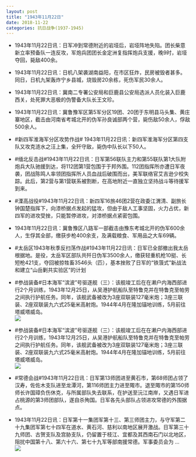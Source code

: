 ```yaml
---
layout: post
title: "1943年11月22日"
date: 2018-11-22
categories: 抗日战争(1937-1945)
---
```


<meta name="referrer" content="no-referrer" />

- 1943年11月22日讯：日军冲到常德附近的岩垭后，岩垭阵地失陷。团长柴意新立率预备队一连反攻，军炮兵团团长金定洲复指挥炮兵支援，晚9时，岩垭夺回，毙敌400余。 

- 1943年11月22日讯：日机八架袭湖南益阳，在市区狂炸，民房被毁者甚多。同日，日机九架轰炸宁乡县城，烧毁房20余栋，死伤军民30余人。 

- 1943年11月22日讯：冀南二专署公安局和巨鹿县公安局选派人员化装入巨鹿西关，处死罪大恶极的伪警备大队长王文珍。 

- 1943年11月22日讯：冀鲁豫军区第5军分区19团、20团于东明县马头集、黄庄寨地区，截击由河南省考城北开的伪军孙良诚部两个营，毙伤敌50余人，俘敌500余人。 

- #新四军淮海军分区攻势作战# 1943年11月22日讯：新四军淮海军分区第四支队又攻克涟水之汪上集，全歼守敌，毙伪中队长以下50人。 

- #缅北反击战#1943年11月22日讯：日军第56联队主力和第55联队第1大队附炮兵大队驰援到达，将112团第1营包围于于邦外围。112团指挥所亦遭日军夜袭，团战陈鸣人率领团指挥所人员血战后破围而出，美军联络官艾吉逊少校失踪。此后，第2营与第1营联系被割断，在高地附近一直独立坚持战斗等待援军到来。 

- #溧高战役#1943年11月22日讯：新四军16旅46团2营在政委江渭清、副旅长钟国楚指挥下，向漆桥据点发起的猛攻，但由于敌人工事坚固，火力占优，新四军的进攻受挫，只能暂停进攻，对漆桥据点紧密包围。 

- 1943年11月22日讯：冀鲁豫区八路军一部截击由豫东考城北开的伪军600余人，生俘其全部，缴获步枪400余支，及满载粮食、军用品之大车69辆。 

- #太岳区1943年秋季反扫荡作战#1943年11月22日讯：日军已全部撤出我太岳根据地。是役，太岳军区部队共歼日伪军3500余人，缴获轻重机枪10挺、长短枪421支，夺回被掠牲畜3546头（匹），基本挫败了日军的“铁蒗式”新战法和建立“山岳剿共实验区”的计划 

- #参战装备#日本海军“滨波”号驱逐舰（三）：该舰竣工后在在濑户内海西部进行2个月训练，1943年12月25日，从吴港护航船队至特鲁克并在特鲁克至帕劳之间执行护航任务。同年，该舰武备被改为3座双联装127毫米炮；3座三联装、2座双联装九六式25毫米高射炮。1944年4月在隆加锚地训练，5月前往塔威塔威岛。 <br/><img src="https://wx1.sinaimg.cn/large/aca367d8ly1fxgm0ijs5fj21lx0u07jo.jpg" />

- #参战装备#日本海军“滨波”号驱逐舰（三）：该舰竣工后在在濑户内海西部进行2个月训练，1943年12月25日，从吴港护航船队至特鲁克并在特鲁克至帕劳之间执行护航任务。同年，该舰武备被改为3座双联装127毫米炮；3座三联装、2座双联装九六式25毫米高射炮。1944年4月在隆加锚地训练，5月前往塔威塔威岛。 <br/><img src="https://wx1.sinaimg.cn/large/aca367d8ly1fxgm03k4lfj21lx0u07jo.jpg" />

- #常德会战#1943年11月22日讯：日军第13师团进至黄石市，第68师团占领了汉寿，佐佐木支队进至龙潭河，第116师团主力进至陬市。退至陬市的第150师师长许国璋负伤休克，与所属部队失去联系，在护送至沅江南岸，又遇日军进占桃源的第3师团部队，遂自杀殉国。日军各先头部队占领进攻常德的外围据点。 

- 1943年11月22日讯：日军第十一集团军第十三、第三师团主力，与守军第二十九集团军第七十四军在道水、黄石河、慈利以南地区展开激战。日军第三十九师团、古贺支队及宫胁支队，仍留置于枝江、宜都及其西南石门以北地区，阻扰中国第十八、第六十六、第七十九军等部南援常德。军事委员会为 ... <br/><img src="https://wx1.sinaimg.cn/large/aca367d8ly1fxgiiho9iwj20c80dv3yo.jpg" />

